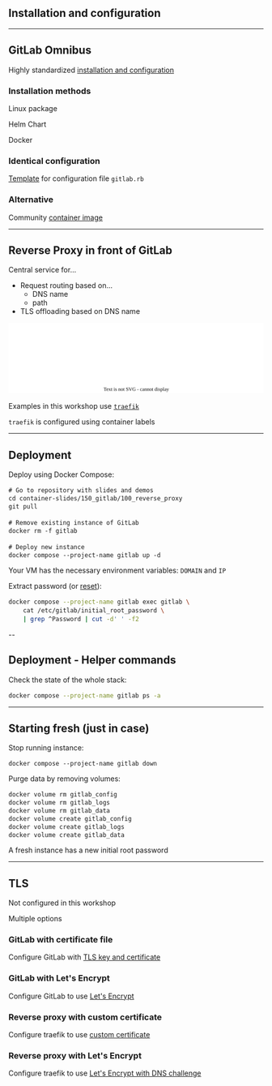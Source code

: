 <!-- .slide: id="gitlab_omnibus" class="vertical-center" -->

<i class="fa-duotone fa-signs-post fa-8x" style="float: right; color: grey;"></i>

## Installation and configuration

---

## GitLab Omnibus

Highly standardized [installation and configuration](https://docs.gitlab.com/omnibus/)

### Installation methods

Linux package

Helm Chart

Docker

### Identical configuration

[Template](https://gitlab.com/gitlab-org/omnibus-gitlab/blob/master/files/gitlab-config-template/gitlab.rb.template) for configuration file `gitlab.rb`

### Alternative

Community [container image](https://github.com/sameersbn/docker-gitlab)

---

## Reverse Proxy in front of GitLab

<i class="fa-duotone fa-signs-post fa-4x" style="float: right;"></i>

Central service for...

- Request routing based on...
  - DNS name
  - path
- TLS offloading based on DNS name

![](150_gitlab/100_reverse_proxy/reverse_proxy.drawio.svg) <!-- .element: style="width: 50%;" -->

Examples in this workshop use [`traefik`](https://traefik.io/traefik/)

`traefik` is configured using container labels

---

## Deployment

<i class="fa-duotone fa-signs-post fa-4x" style="float: right;"></i>

Deploy using Docker Compose:

```
# Go to repository with slides and demos
cd container-slides/150_gitlab/100_reverse_proxy
git pull

# Remove existing instance of GitLab
docker rm -f gitlab

# Deploy new instance
docker compose --project-name gitlab up -d
```

Your VM has the necessary environment variables: `DOMAIN` and `IP`

Extract password (or [reset](#/gitlab_troubleshooting)):

```bash
docker compose --project-name gitlab exec gitlab \
    cat /etc/gitlab/initial_root_password \
    | grep ^Password | cut -d' ' -f2
```

--

## Deployment - Helper commands

Check the state of the whole stack:

```bash
docker compose --project-name gitlab ps -a
```

---

## Starting fresh (just in case)

Stop running instance:

```
docker compose --project-name gitlab down
```

Purge data by removing volumes:

```
docker volume rm gitlab_config
docker volume rm gitlab_logs
docker volume rm gitlab_data
docker volume create gitlab_config
docker volume create gitlab_logs
docker volume create gitlab_data
```

A fresh instance has a new initial root password

---

## TLS

<i class="fa-duotone fa-shield-check fa-4x" style="float: right;"></i>

Not configured in this workshop

Multiple options

### GitLab with certificate file <i class="fa-duotone fa-traffic-light-stop" style="--fa-secondary-color: red;"></i>

Configure GitLab with [TLS key and certificate](https://docs.gitlab.com/omnibus/settings/ssl.html#other-certificate-authorities)

### GitLab with Let's Encrypt <i class="fa-duotone fa-traffic-light-slow" style="--fa-secondary-color: yellow;"></i>

Configure GitLab to use [Let's Encrypt](https://docs.gitlab.com/omnibus/settings/ssl.html#lets-encrypt-integration)

### Reverse proxy with custom certificate <i class="fa-duotone fa-traffic-light-slow" style="--fa-secondary-color: yellow;"></i>

Configure traefik to use [custom certificate](https://doc.traefik.io/traefik/https/tls/#user-defined)

### Reverse proxy with Let's Encrypt <i class="fa-duotone fa-traffic-light-go" style="--fa-secondary-color: green;"></i>

Configure traefik to use [Let's Encrypt with DNS challenge](https://doc.traefik.io/traefik/user-guides/docker-compose/acme-dns/)